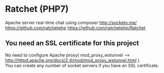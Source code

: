 # Ratchet (PHP7)
Apache server real-time chat using composer
http://socketo.me/
https://github.com/ratchetphp
https://github.com/ratchetphp/Ratchet

## You need an SSL certificate for this project
No need to configure Apache proxy( mod_proxy_wstunnel --> http://httpd.apache.org/docs/2.4/mod/mod_proxy_wstunnel.html ).  
You can create any number of socket servers if you have an SSL certificate.  
